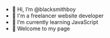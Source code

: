 - 👋 Hi, I’m @blacksmithboy
- 🤠 I'm a freelancer website developer
- 🌱 I’m currently learning JavaScript
- 🎈 Welcome to my page


<!---
blacksmithboy/blacksmithboy is a ✨ special ✨ repository because its `README.md` (this file) appears on your GitHub profile.
You can click the Preview link to take a look at your changes.
--->
